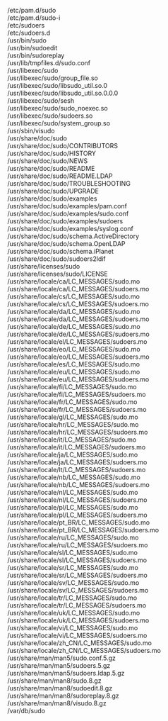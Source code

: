 /etc/pam.d/sudo  
/etc/pam.d/sudo-i  
/etc/sudoers  
/etc/sudoers.d  
/usr/bin/sudo  
/usr/bin/sudoedit  
/usr/bin/sudoreplay  
/usr/lib/tmpfiles.d/sudo.conf  
/usr/libexec/sudo  
/usr/libexec/sudo/group\_file.so  
/usr/libexec/sudo/libsudo\_util.so.0  
/usr/libexec/sudo/libsudo\_util.so.0.0.0  
/usr/libexec/sudo/sesh  
/usr/libexec/sudo/sudo\_noexec.so  
/usr/libexec/sudo/sudoers.so  
/usr/libexec/sudo/system\_group.so  
/usr/sbin/visudo  
/usr/share/doc/sudo  
/usr/share/doc/sudo/CONTRIBUTORS  
/usr/share/doc/sudo/HISTORY  
/usr/share/doc/sudo/NEWS  
/usr/share/doc/sudo/README  
/usr/share/doc/sudo/README.LDAP  
/usr/share/doc/sudo/TROUBLESHOOTING  
/usr/share/doc/sudo/UPGRADE  
/usr/share/doc/sudo/examples  
/usr/share/doc/sudo/examples/pam.conf  
/usr/share/doc/sudo/examples/sudo.conf  
/usr/share/doc/sudo/examples/sudoers  
/usr/share/doc/sudo/examples/syslog.conf  
/usr/share/doc/sudo/schema.ActiveDirectory  
/usr/share/doc/sudo/schema.OpenLDAP  
/usr/share/doc/sudo/schema.iPlanet  
/usr/share/doc/sudo/sudoers2ldif  
/usr/share/licenses/sudo  
/usr/share/licenses/sudo/LICENSE  
/usr/share/locale/ca/LC\_MESSAGES/sudo.mo  
/usr/share/locale/ca/LC\_MESSAGES/sudoers.mo  
/usr/share/locale/cs/LC\_MESSAGES/sudo.mo  
/usr/share/locale/cs/LC\_MESSAGES/sudoers.mo  
/usr/share/locale/da/LC\_MESSAGES/sudo.mo  
/usr/share/locale/da/LC\_MESSAGES/sudoers.mo  
/usr/share/locale/de/LC\_MESSAGES/sudo.mo  
/usr/share/locale/de/LC\_MESSAGES/sudoers.mo  
/usr/share/locale/el/LC\_MESSAGES/sudoers.mo  
/usr/share/locale/eo/LC\_MESSAGES/sudo.mo  
/usr/share/locale/eo/LC\_MESSAGES/sudoers.mo  
/usr/share/locale/es/LC\_MESSAGES/sudo.mo  
/usr/share/locale/eu/LC\_MESSAGES/sudo.mo  
/usr/share/locale/eu/LC\_MESSAGES/sudoers.mo  
/usr/share/locale/fi/LC\_MESSAGES/sudo.mo  
/usr/share/locale/fi/LC\_MESSAGES/sudoers.mo  
/usr/share/locale/fr/LC\_MESSAGES/sudo.mo  
/usr/share/locale/fr/LC\_MESSAGES/sudoers.mo  
/usr/share/locale/gl/LC\_MESSAGES/sudo.mo  
/usr/share/locale/hr/LC\_MESSAGES/sudo.mo  
/usr/share/locale/hr/LC\_MESSAGES/sudoers.mo  
/usr/share/locale/it/LC\_MESSAGES/sudo.mo  
/usr/share/locale/it/LC\_MESSAGES/sudoers.mo  
/usr/share/locale/ja/LC\_MESSAGES/sudo.mo  
/usr/share/locale/ja/LC\_MESSAGES/sudoers.mo  
/usr/share/locale/lt/LC\_MESSAGES/sudoers.mo  
/usr/share/locale/nb/LC\_MESSAGES/sudo.mo  
/usr/share/locale/nb/LC\_MESSAGES/sudoers.mo  
/usr/share/locale/nl/LC\_MESSAGES/sudo.mo  
/usr/share/locale/nl/LC\_MESSAGES/sudoers.mo  
/usr/share/locale/pl/LC\_MESSAGES/sudo.mo  
/usr/share/locale/pl/LC\_MESSAGES/sudoers.mo  
/usr/share/locale/pt\_BR/LC\_MESSAGES/sudo.mo  
/usr/share/locale/pt\_BR/LC\_MESSAGES/sudoers.mo  
/usr/share/locale/ru/LC\_MESSAGES/sudo.mo  
/usr/share/locale/ru/LC\_MESSAGES/sudoers.mo  
/usr/share/locale/sl/LC\_MESSAGES/sudo.mo  
/usr/share/locale/sl/LC\_MESSAGES/sudoers.mo  
/usr/share/locale/sr/LC\_MESSAGES/sudo.mo  
/usr/share/locale/sr/LC\_MESSAGES/sudoers.mo  
/usr/share/locale/sv/LC\_MESSAGES/sudo.mo  
/usr/share/locale/sv/LC\_MESSAGES/sudoers.mo  
/usr/share/locale/tr/LC\_MESSAGES/sudo.mo  
/usr/share/locale/tr/LC\_MESSAGES/sudoers.mo  
/usr/share/locale/uk/LC\_MESSAGES/sudo.mo  
/usr/share/locale/uk/LC\_MESSAGES/sudoers.mo  
/usr/share/locale/vi/LC\_MESSAGES/sudo.mo  
/usr/share/locale/vi/LC\_MESSAGES/sudoers.mo  
/usr/share/locale/zh\_CN/LC\_MESSAGES/sudo.mo  
/usr/share/locale/zh\_CN/LC\_MESSAGES/sudoers.mo  
/usr/share/man/man5/sudo.conf.5.gz  
/usr/share/man/man5/sudoers.5.gz  
/usr/share/man/man5/sudoers.ldap.5.gz  
/usr/share/man/man8/sudo.8.gz  
/usr/share/man/man8/sudoedit.8.gz  
/usr/share/man/man8/sudoreplay.8.gz  
/usr/share/man/man8/visudo.8.gz  
/var/db/sudo  
